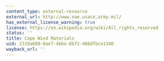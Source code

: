 ```yaml
---
content_type: external-resource
external_url: http://www.nae.usace.army.mil/
has_external_license_warning: true
license: https://en.wikipedia.org/wiki/All_rights_reserved
status: ''
title: Cape Wind Materials
uid: 2319a600-0ae7-4b6e-8bf2-406dfbce1340
wayback_url: ''
---
```

